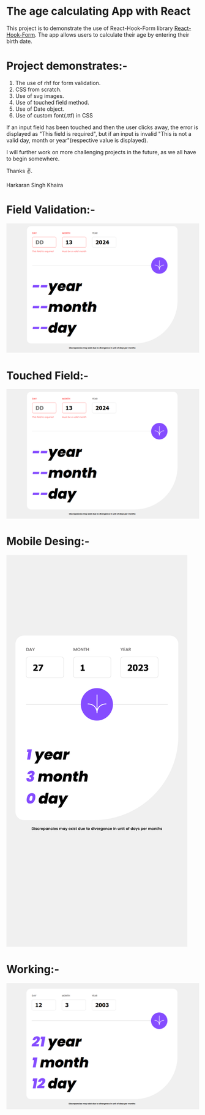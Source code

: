 # The age calculating App with React

This project is to demonstrate the use of React-Hook-Form library [React-Hook-Form](https://react-hook-form.com/). The app allows users to calculate their age by entering their birth date.

# Project demonstrates:-

1. The use of rhf for form validation.
2. CSS from scratch.
3. Use of svg images.
4. Use of touched field method.
5. Use of Date object.
6. Use of custom font(.ttf) in CSS

If an input field has been touched and then the user clicks away, the error is displayed as "This field is required", but if an input is invalid "This is not a valid day, month or
year"(respective value is displayed).

I will further work on more challenging projects in the future, as we all have to begin somewhere.

Thanks ✌️.

Harkaran Singh Khaira

# Field Validation:-

![Field Validation](/AgeCalculatorSS/TouchedField.png)

# Touched Field:-

![Touched Field](/AgeCalculatorSS/TouchedField.png)

# Mobile Desing:-

![Mobile Desing](/AgeCalculatorSS/mobileDesign.png)

# Working:-

![Working](/AgeCalculatorSS/OK.png)
